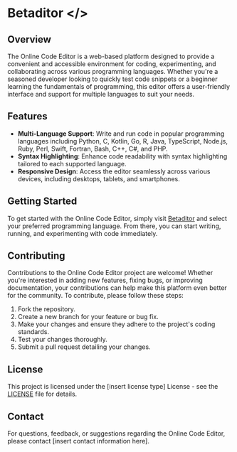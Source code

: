 # Betaditor </>

## Overview

The Online Code Editor is a web-based platform designed to provide a convenient and accessible environment for coding, experimenting, and collaborating across various programming languages. Whether you're a seasoned developer looking to quickly test code snippets or a beginner learning the fundamentals of programming, this editor offers a user-friendly interface and support for multiple languages to suit your needs.

## Features

- **Multi-Language Support**: Write and run code in popular programming languages including Python, C, Kotlin, Go, R, Java, TypeScript, Node.js, Ruby, Perl, Swift, Fortran, Bash, C++, C#, and PHP.
- **Syntax Highlighting**: Enhance code readability with syntax highlighting tailored to each supported language.
- **Responsive Design**: Access the editor seamlessly across various devices, including desktops, tablets, and smartphones.

## Getting Started

To get started with the Online Code Editor, simply visit [Betaditor](https://code-editor-blush-eight.vercel.app/) and select your preferred programming language. From there, you can start writing, running, and experimenting with code immediately.

## Contributing

Contributions to the Online Code Editor project are welcome! Whether you're interested in adding new features, fixing bugs, or improving documentation, your contributions can help make this platform even better for the community. To contribute, please follow these steps:

1. Fork the repository.
2. Create a new branch for your feature or bug fix.
3. Make your changes and ensure they adhere to the project's coding standards.
4. Test your changes thoroughly.
5. Submit a pull request detailing your changes.

## License

This project is licensed under the [insert license type] License - see the [LICENSE](LICENSE) file for details.

## Contact

For questions, feedback, or suggestions regarding the Online Code Editor, please contact [insert contact information here].

